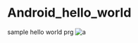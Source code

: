 # Android_hello_world
sample hello world prg
![a](https://cloud.githubusercontent.com/assets/13106163/17269845/cf076096-5671-11e6-880c-4866597a909b.png)

